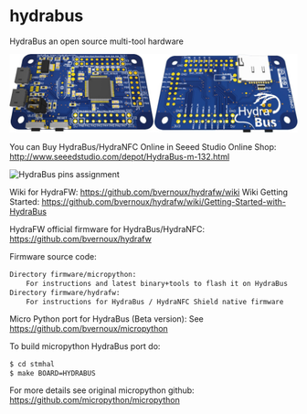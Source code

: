 hydrabus
========

HydraBus an open source multi-tool hardware

![HydraBus board](HydraBus_board.jpg)

You can Buy HydraBus/HydraNFC Online in Seeed Studio Online Shop:
http://www.seeedstudio.com/depot/HydraBus-m-132.html

![HydraBus pins assignment](http://hydrabus.com/wp-content/uploads/2014/02/HydraBus_1_0_PinAssignment.jpg)

Wiki for HydraFW: https://github.com/bvernoux/hydrafw/wiki
Wiki Getting Started: https://github.com/bvernoux/hydrafw/wiki/Getting-Started-with-HydraBus

HydraFW official firmware for HydraBus/HydraNFC: https://github.com/bvernoux/hydrafw

Firmware source code:

    Directory firmware/micropython:
        For instructions and latest binary+tools to flash it on HydraBus
    Directory firmware/hydrafw:
        For instructions for HydraBus / HydraNFC Shield native firmware

Micro Python port for HydraBus (Beta version):
See https://github.com/bvernoux/micropython

To build micropython HydraBus port do:

    $ cd stmhal
    $ make BOARD=HYDRABUS

For more details see original micropython github: https://github.com/micropython/micropython
